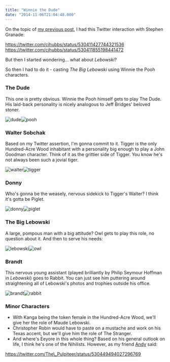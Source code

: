 ```yaml
---
title: "Winnie the Dude"
date: "2014-11-06T21:04:40.000"
---
```


On the topic of [my previous post](http://chrishubbs.com/2014/11/06/o-bother-where-art-thou/), I had this Twitter interaction with Stephen Granade:

https://twitter.com/cjhubbs/status/530411427744321536 https://twitter.com/cjhubbs/status/530411855198441472

But then I started wondering... what about _Lebowski_?

So then I had to do it - casting _The Big Lebowski_ using Winnie the Pooh characters.

### The Dude

This one is pretty obvious. Winnie the Pooh himself gets to play The Dude. His laid-back personality is nicely analogous to Jeff Bridges' beloved stoner.

![dude](http://chrishubbs.com/wordpress/wp-content/uploads/2014/11/dude.jpg)![pooh](http://chrishubbs.com/wordpress/wp-content/uploads/2014/11/pooh.jpg)

### Walter Sobchak

Based on my Twitter assertion, I'm gonna commit to it. Tigger is the only Hundred-Acre Wood inhabitant with a personality big enough to play a John Goodman character. Think of it as the grittier side of Tigger. You know he's not always been such a jovial tiger.

![walter](http://chrishubbs.com/wordpress/wp-content/uploads/2014/11/walter1.jpg)![tigger](http://chrishubbs.com/wordpress/wp-content/uploads/2014/11/tigger1.jpg)

### Donny

Who's gonna be the weasely, nervous sidekick to Tigger's Walter? I think it's gotta be Piglet.

![donny](http://chrishubbs.com/wordpress/wp-content/uploads/2014/11/donny1.jpg)![piglet](http://chrishubbs.com/wordpress/wp-content/uploads/2014/11/piglet.jpg)

### The Big Lebowski

A large, pompous man with a big attitude? Owl gets to play this role, no question about it. And then to serve his needs:

![lebowski](http://chrishubbs.com/wordpress/wp-content/uploads/2014/11/lebowski1.jpg)![owl](http://chrishubbs.com/wordpress/wp-content/uploads/2014/11/owl.jpg)

### Brandt

This nervous young assistant (played brilliantly by Philip Seymour Hoffman in _Lebowski_) goes to Rabbit. You can just see him puttering around straightening all of Lebowski's photos and trophies outside his office.

![brandt](http://chrishubbs.com/wordpress/wp-content/uploads/2014/11/brandt.jpg)![rabbit](http://chrishubbs.com/wordpress/wp-content/uploads/2014/11/rabbit.jpg)

### Minor Characters

- With Kanga being the token female in the Hundred-Acre Wood, we'll give her the role of Maude Lebowski.
- Christopher Robin would have to paste on a mustache and work on his Texas accent, but we'll give him the role of The Stranger.
- And where's Eeyore in this whole thing? Based on his general outlook on life, I think he's one of the Nihilists. However, as my friend [Andy](https://twitter.com/The_Pulpiteer) said:

https://twitter.com/The\_Pulpiteer/status/530449494027296769
